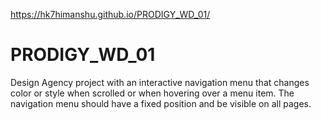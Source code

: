 https://hk7himanshu.github.io/PRODIGY_WD_01/
# PRODIGY_WD_01
Design Agency project with an interactive navigation menu that changes color or style when scrolled or when hovering over a menu item. The navigation menu should have a fixed position and be visible on all pages.

